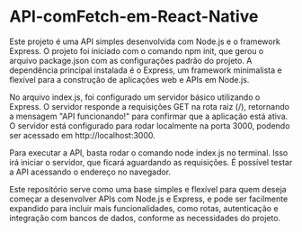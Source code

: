 # API-comFetch-em-React-Native
Este projeto é uma API simples desenvolvida com Node.js e o framework Express. 
O projeto foi iniciado com o comando npm init, que gerou o arquivo package.json com as configurações padrão do projeto. A dependência principal instalada é o Express, um framework minimalista e flexível para a construção de aplicações web e APIs em Node.js.

No arquivo index.js, foi configurado um servidor básico utilizando o Express. O servidor responde a requisições GET na rota raiz (/), retornando a mensagem "API funcionando!" para confirmar que a aplicação está ativa. O servidor está configurado para rodar localmente na porta 3000, podendo ser acessado em http://localhost:3000.

Para executar a API, basta rodar o comando node index.js no terminal. Isso irá iniciar o servidor, que ficará aguardando as requisições. É possível testar a API acessando o endereço no navegador.

Este repositório serve como uma base simples e flexível para quem deseja começar a desenvolver APIs com Node.js e Express, e pode ser facilmente expandido para incluir mais funcionalidades, como rotas, autenticação e integração com bancos de dados, conforme as necessidades do projeto.
